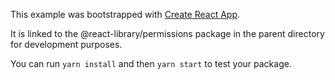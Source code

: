 This example was bootstrapped with [Create React App](https://github.com/facebook/create-react-app).

It is linked to the @react-library/permissions package in the parent directory for development purposes.

You can run `yarn install` and then `yarn start` to test your package.
